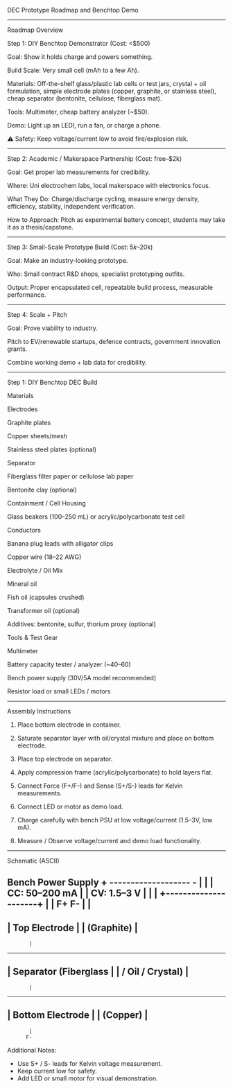 DEC Prototype Roadmap and Benchtop Demo

---

Roadmap Overview

Step 1: DIY Benchtop Demonstrator (Cost: <$500)

Goal: Show it holds charge and powers something.

Build Scale: Very small cell (mAh to a few Ah).

Materials: Off-the-shelf glass/plastic lab cells or test jars, crystal + oil formulation, simple electrode plates (copper, graphite, or stainless steel), cheap separator (bentonite, cellulose, fiberglass mat).

Tools: Multimeter, cheap battery analyzer (~$50).

Demo: Light up an LEDI, run a fan, or charge a phone.


⚠️ Safety: Keep voltage/current low to avoid fire/explosion risk.


---

Step 2: Academic / Makerspace Partnership (Cost: free–$2k)

Goal: Get proper lab measurements for credibility.

Where: Uni electrochem labs, local makerspace with electronics focus.

What They Do: Charge/discharge cycling, measure energy density, efficiency, stability, independent verification.

How to Approach: Pitch as experimental battery concept, students may take it as a thesis/capstone.



---

Step 3: Small-Scale Prototype Build (Cost: $5k–$20k)

Goal: Make an industry-looking prototype.

Who: Small contract R&D shops, specialist prototyping outfits.

Output: Proper encapsulated cell, repeatable build process, measurable performance.



---

Step 4: Scale + Pitch

Goal: Prove viability to industry.

Pitch to EV/renewable startups, defence contracts, government innovation grants.

Combine working demo + lab data for credibility.



---

Step 1: DIY Benchtop DEC Build

Materials

Electrodes

Graphite plates

Copper sheets/mesh

Stainless steel plates (optional)


Separator

Fiberglass filter paper or cellulose lab paper

Bentonite clay (optional)


Containment / Cell Housing

Glass beakers (100–250 mL) or acrylic/polycarbonate test cell


Conductors

Banana plug leads with alligator clips

Copper wire (18–22 AWG)


Electrolyte / Oil Mix

Mineral oil

Fish oil (capsules crushed)

Transformer oil (optional)

Additives: bentonite, sulfur, thorium proxy (optional)


Tools & Test Gear

Multimeter

Battery capacity tester / analyzer (~$40–$60)

Bench power supply (30V/5A model recommended)

Resistor load or small LEDs / motors



---

Assembly Instructions

1. Place bottom electrode in container.


2. Saturate separator layer with oil/crystal mixture and place on bottom electrode.


3. Place top electrode on separator.


4. Apply compression frame (acrylic/polycarbonate) to hold layers flat.


5. Connect Force (F+/F-) and Sense (S+/S-) leads for Kelvin measurements.


6. Connect LED or motor as demo load.


7. Charge carefully with bench PSU at low voltage/current (1.5–3V, low mA).


8. Measure / Observe voltage/current and demo load functionality.




---

Schematic (ASCII)

Bench Power Supply
     + ------------------- -
     |                     |
     |    CC: 50–200 mA    |
     |    CV: 1.5–3 V      |
     |                     |
     +---------------------+
           |          |
          F+          F-
           |          |
   -------------------------
   |     Top Electrode     |
   |      (Graphite)       |
   -------------------------
           |
   -------------------------
   | Separator (Fiberglass  |
   | / Oil / Crystal)       |
   -------------------------
           |
   -------------------------
   |   Bottom Electrode     |
   |      (Copper)          |
   -------------------------
           |
          F-

Additional Notes:
- Use S+ / S- leads for Kelvin voltage measurement.
- Keep current low for safety.
- Add LED or small motor for visual demonstration.
